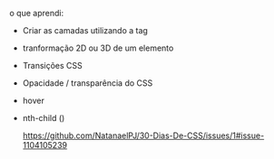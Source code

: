 o que aprendi:

- Criar as camadas utilizando a tag <span>
- tranformação 2D ou 3D de um elemento 
- Transições CSS
- Opacidade / transparência do CSS
- hover
- nth-child ()
  
  https://github.com/NatanaelPJ/30-Dias-De-CSS/issues/1#issue-1104105239
